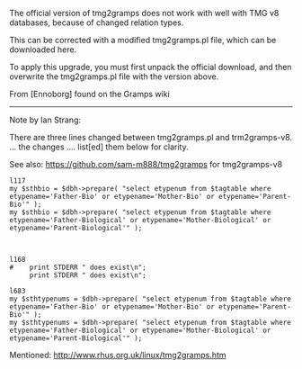 The official version of tmg2gramps does not work with well with TMG v8 databases, because of changed relation types.

This can be corrected with a modified tmg2gramps.pl file, which can be downloaded here. 

To apply this upgrade, you must first unpack the official download, and then overwrite the tmg2gramps.pl file with the version above.

From [Ennoborg] found on the Gramps wiki

---

Note by Ian Strang:

There are three lines changed between tmg2gramps.pl and trm2gramps-v8. ... the changes .... list[ed] them below for clarity.

See also: https://github.com/sam-m888/tmg2gramps for tmg2gramps-v8

    l117
    my $sthbio = $dbh->prepare( "select etypenum from $tagtable where etypename='Father-Bio' or etypename='Mother-Bio' or etypename='Parent-Bio'" );     
    my $sthbio = $dbh->prepare( "select etypenum from $tagtable where etypename='Father-Biological' or etypename='Mother-Biological' or etypename='Parent-Biological'" );


     
    l168
    #    print STDERR " does exist\n";                                                                                                                                                                                                                                             
         print STDERR " does exist\n";

    l683 
    my $sthtypenums = $dbh->prepare( "select etypenum from $tagtable where etypename='Father-Bio' or etypename='Mother-Bio' or etypename='Parent-Bio'" );  
    my $sthtypenums = $dbh->prepare( "select etypenum from $tagtable where etypename='Father-Biological' or etypename='Mother-Biological' or etypename='Parent-Biological'" );


Mentioned:
http://www.rhus.org.uk/linux/tmg2gramps.htm
